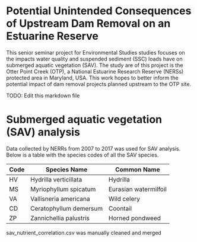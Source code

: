 # Potential Unintended Consequences of Upstream Dam Removal on an Estuarine Reserve

This senior seminar project for Environmental Studies studies focuses on the impacts water quality and suspended sediment (SSC) loads have on submerged aquatic vegetation (SAV). The study are of this project is the Otter Point Creek (OTP), a National Estuarine Research Reserve (NERSs) protected area in Maryland, USA. This work hopes to better inform the potential impact of dam removal projects planned upstream to the OTP site.

TODO:
Edit this markdown file

# Submerged aquatic vegetation (SAV) analysis

Data collected by NERRs from 2007 to 2017 was used for SAV analysis. Below is a table with the species codes of all the SAV species.

| Code | Species Name           | Common Name           |
| ---- | ---------------------- | --------------------- |
| HV   | Hydrilla verticillata  | Hydrilla              |
| MS   | Myriophyllum spicatum  | Eurasian watermilfoil |
| VA   | Vallisneria americana  | Wild celery           |
| CD   | Ceratophyllum demersum | Coontail              |
| ZP   | Zannichellia palustris | Horned pondweed       |

sav_nutrient_correlation.csv was manually cleaned and merged

